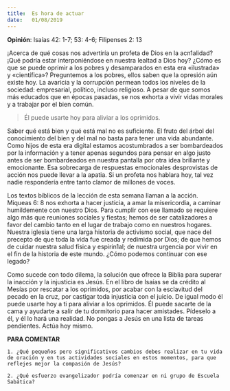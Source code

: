 ```yaml
---
title:  Es hora de actuar
date:   01/08/2019
---
```


**Opinión**: Isaías 42: 1-7; 53: 4-6; Filipenses 2: 13  

¡Acerca de qué cosas nos advertiría un profeta de Dios en la acn1alidad? ¡Qué podría estar interponiéndose en nuestra lealtad a Dios hoy? ¿Cómo es que se puede oprimir a los pobres y desamparados en esta era «ilustrada» y «científica»? Preguntemos a los pobres, ellos saben que la opresión aún existe hoy. La avaricia y la corrupción permean todos los niveles de la sociedad: empresarial, político, incluso religioso. A pesar de que somos más educados que en épocas pasadas, se nos exhorta a vivir vidas morales y a trabajar por el bien común. 

> Él puede usarte hoy para aliviar a los oprimidos. 

Saber qué está bien y qué está mal no es suficiente. El fruto del árbol del conocimiento del bien y del mal no basta para tener una vida abundante. Como hijos de esta era digital estamos acostumbrados a ser bombardeados por la información y a tener apenas segundos para pensar en algo justo antes de ser bombardeados en nuestra pantalla por otra idea brillante y emocionante. Esa sobrecarga de respuestas emocionales desprovistas de acción nos puede llevar a la apatia. Si un profeta nos hablara hoy, tal vez nadie respondería entre tanto clamor de millones de voces. 

Los textos bíblicos de la lección de esta semana llaman a la acción. Miqueas 6: 8 nos exhorta a hacer justicia, a amar la misericordia, a caminar humildemente con nuestro Dios. Para cumplir con ese llamado se requiere algo más que reuniones sociales y fiestas; hemos de ser catalizadores a favor del cambio tanto en el lugar de trabajo como en nuestros hogares. Nuestra iglesia tiene una larga historia de activismo social, que nace del precepto de que toda la vida fue creada y redimida por Dios; de que hemos de cuidar nuestra salud física y espirin1al; de nuestra urgencia por vivir en el fin de la historia de este mundo. ¿Cómo podemos continuar con ese legado? 

Como sucede con todo dilema, la solución que ofrece la Biblia para superar la inacción y la injusticia es Jesús. En el libro de Isaías se da crédito al Mesías por rescatar a los oprimidos, por acabar con la esclavitud del pecado en la cruz, por castigar toda injusticia con el juicio. De igual modo él puede usarte hoy a ti para aliviar a los oprimidos. Él puede sacarte de la cama y ayudarte a salir de tu dormitorio para hacer amistades. Pídeselo a él, y él lo hará una realidad. No pongas a Jesús en una lista de tareas pendientes. Actúa hoy mismo. 

**PARA COMENTAR**

`1. ¿Qué pequeños pero significativos cambios debes realizar en tu vida de oración y en tus actividades sociales en estos momentos, para que reflejes mejor la compasión de Jesús?`

`2. ¿Qué esfuerzo evangelizador podría comenzar en ni grupo de Escuela Sabática?`